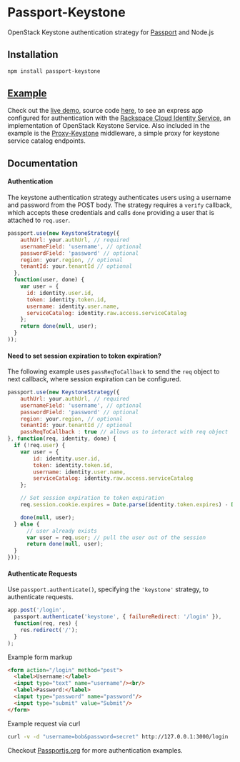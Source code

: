 # Passport-Keystone

OpenStack Keystone authentication strategy for [Passport](http://passportjs.org/) and Node.js

## Installation

```sh
npm install passport-keystone
```

## [Example](https://passport-keystone-proxy.herokuapp.com/)

Check out the [live demo](https://passport-keystone-proxy.herokuapp.com/), source code [here](https://github.com/eddywashere/passport-keystone/tree/master/examples), to see an express app configured for authentication with the [Rackspace Cloud Identity Service](http://docs.rackspace.com/auth/api/v2.0/auth-client-devguide/content/QuickStart-000.html), an implementation of OpenStack Keystone Service. Also included in the example is the [Proxy-Keystone](https://github.com/eddywashere/proxy-keystone) middleware, a simple proxy for keystone service catalog endpoints.

## Documentation

#### Authentication

The keystone authentication strategy authenticates users using a username and
password from the POST body.  The strategy requires a `verify` callback, which accepts these
credentials and calls `done` providing a user that is attached to `req.user`.

```js
passport.use(new KeystoneStrategy({
    authUrl: your.authUrl, // required
    usernameField: 'username', // optional
    passwordField: 'password' // optional
    region: your.region, // optional
    tenantId: your.tenantId // optional
  },
  function(user, done) {
    var user = {
      id: identity.user.id,
      token: identity.token.id,
      username: identity.user.name,
      serviceCatalog: identity.raw.access.serviceCatalog
    };
    return done(null, user);
  }
));
```

#### Need to set session expiration to token expiration?

The following example uses `passReqToCallback` to send the `req` object to next callback, where session expiration can be configured.

```js
passport.use(new KeystoneStrategy({
    authUrl: your.authUrl, // required
    usernameField: 'username', // optional
    passwordField: 'password' // optional
    region: your.region, // optional
    tenantId: your.tenantId // optional
    passReqToCallback : true // allows us to interact with req object
}, function(req, identity, done) {
  if (!req.user) {
    var user = {
        id: identity.user.id,
        token: identity.token.id,
        username: identity.user.name,
        serviceCatalog: identity.raw.access.serviceCatalog
    };

    // Set session expiration to token expiration
    req.session.cookie.expires = Date.parse(identity.token.expires) - Date.now();

    done(null, user);
  } else {
      // user already exists
      var user = req.user; // pull the user out of the session
      return done(null, user);
  }
}));
```

#### Authenticate Requests

Use `passport.authenticate()`, specifying the `'keystone'` strategy, to
authenticate requests.

```js
app.post('/login',
  passport.authenticate('keystone', { failureRedirect: '/login' }),
  function(req, res) {
    res.redirect('/');
  }
);
```

Example form markup

```html
<form action="/login" method="post">
  <label>Username:</label>
  <input type="text" name="username"/><br/>
  <label>Password:</label>
  <input type="password" name="password"/>
  <input type="submit" value="Submit"/>
</form>
```

Example request via curl

```sh
curl -v -d "username=bob&password=secret" http://127.0.0.1:3000/login
```

Checkout [Passportjs.org](http://passportjs.org/guide/authenticate/) for more authentication examples.
